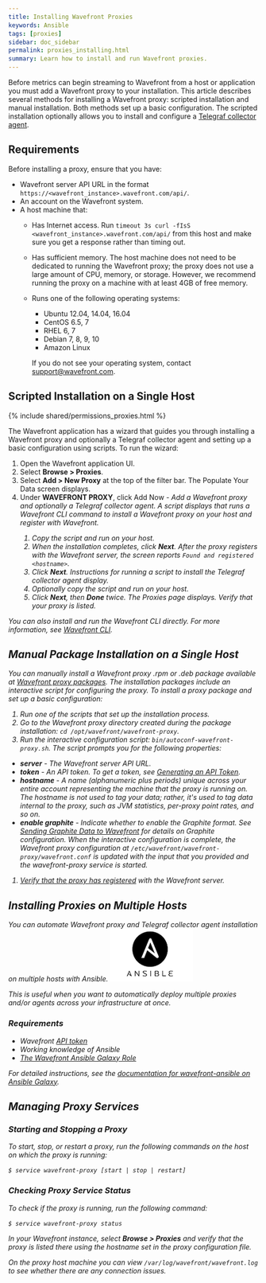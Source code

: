 ```yaml
---
title: Installing Wavefront Proxies
keywords: Ansible
tags: [proxies]
sidebar: doc_sidebar
permalink: proxies_installing.html
summary: Learn how to install and run Wavefront proxies.
---
```

Before metrics can begin streaming to Wavefront from a host or application you must add a Wavefront proxy to your installation. This article describes several methods for installing a Wavefront proxy: scripted installation and manual installation. Both methods set up a basic configuration. The scripted installation optionally allows you to install and configure a [Telegraf collector agent](integrations_telegraf.html).
 
## Requirements

Before installing a proxy, ensure that you have:

- Wavefront server API URL in the format `https://<wavefront_instance>.wavefront.com/api/`.
- An account on the Wavefront system.
- A host machine that:
  - Has Internet access. Run `timeout 3s curl -fIsS <wavefront_instance>.wavefront.com/api/` from this host and make sure you get a response rather than timing out.
  - Has sufficient memory.  The host machine does not need to be dedicated to running the Wavefront proxy; the proxy does not use a large amount of CPU, memory, or storage. However, we recommend running the proxy on a machine with at least 4GB of free memory.
  - Runs one of the following operating systems:
    - Ubuntu 12.04, 14.04, 16.04
    - CentOS 6.5, 7
    - RHEL 6, 7
    - Debian 7, 8, 9, 10
    - Amazon Linux

    If you do not see your operating system, contact [support@wavefront.com](mailto:support.wavefront.com).

## Scripted Installation on a Single Host

{% include shared/permissions_proxies.html %}

The Wavefront application has a wizard that guides you through installing a Wavefront proxy and optionally a Telegraf collector agent and setting up a basic configuration using scripts. To run the wizard:

1. Open the Wavefront application UI.
1. Select **Browse > Proxies**.
1. Select **Add > New Proxy** at the top of the filter bar. The Populate Your Data screen displays.
1. Under **WAVEFRONT PROXY**, click Add Now <i class="fa fa-arrow-right"/> - Add a Wavefront proxy and optionally a Telegraf collector agent. A script displays that runs a Wavefront CLI command to install a Wavefront proxy on your host and register with Wavefront.
    1. Copy the script and run on your host.
    1. When the installation completes, click **Next**. After the proxy registers with the Wavefront server, the screen reports `Found and registered <hostname>`.
    1. Click **Next**. Instructions for running a script to install the Telegraf collector agent display.
    1. Optionally copy the script and run on your host.
    1. Click **Next**, then **Done** twice. The Proxies page displays. Verify that your proxy is listed.

You can also install and run the Wavefront CLI directly. For more information, see [Wavefront CLI](wavefront_cli.html).

## Manual Package Installation on a Single Host
You can manually install a Wavefront proxy .rpm or .deb package available at [Wavefront proxy packages](https://packagecloud.io/wavefront/proxy). The installation packages include an interactive script for configuring the proxy. To install a proxy package and set up a basic configuration:

1. Run one of the scripts that set up the installation process.
1. Go to the Wavefront proxy directory created during the package installation: `cd /opt/wavefront/wavefront-proxy`.
1. Run the interactive configuration script: `bin/autoconf-wavefront-proxy.sh`. The script prompts you for the following properties:
  - **server** - The Wavefront server API URL.
  - **token** - An API token. To get a token, see [Generating an API Token](wavefront_api#generating-an-api-token).
  - **hostname** - A name (alphanumeric plus periods) unique across your entire account representing the machine that the proxy is running on. The hostname is not used to tag your data; rather, it's used to tag data internal to the proxy, such as JVM statistics, per-proxy point rates, and so on.
  - **enable graphite** - Indicate whether to enable the Graphite format. See [Sending Graphite Data to Wavefront]() for details on Graphite configuration.
When the interactive configuration is complete, the Wavefront proxy configuration at `/etc/wavefront/wavefront-proxy/wavefront.conf` is updated with the input that you provided and the wavefront-proxy service is started.
1. [Verify that the proxy has registered](proxies_managing#viewing-registered-proxies) with the Wavefront server.

<a name="ansible"></a>

## Installing Proxies on Multiple Hosts

You can automate Wavefront proxy and Telegraf collector agent installation on multiple hosts with Ansible. ![ansible](images/ansible.png)
 
This is useful when you want to automatically deploy multiple proxies and/or agents across your infrastructure at once.

### Requirements

- Wavefront [API token](wavefront_api#api-tokens)
- Working knowledge of Ansible
- [The Wavefront Ansible Galaxy Role](https://galaxy.ansible.com/wavefrontHQ/wavefront-ansible/)
 
For detailed instructions, see the [documentation for wavefront-ansible on Ansible Galaxy](https://galaxy.ansible.com/wavefrontHQ/wavefront-ansible/#readme).

## Managing Proxy Services
<a name="restart"></a>

### Starting and Stopping a Proxy
 
To start, stop, or restart a proxy, run the following commands on the host on which the proxy is running:

```shell
$ service wavefront-proxy [start | stop | restart]
```

### Checking Proxy Service Status
 
To check if the proxy is running, run the following command:

```shell
$ service wavefront-proxy status
```

In your Wavefront instance, select **Browse > Proxies** and verify that the proxy is listed there using the hostname set in the proxy configuration file.

On the proxy host machine you can view `/var/log/wavefront/wavefront.log` to see whether there are any connection issues. 

